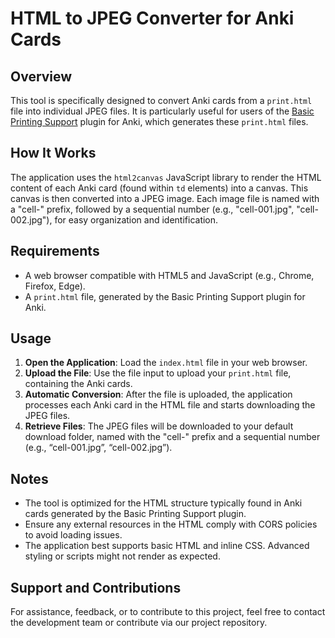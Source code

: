 # HTML to JPEG Converter for Anki Cards

## Overview

This tool is specifically designed to convert Anki cards from a `print.html` file into individual JPEG files. It is particularly useful for users of the [Basic Printing Support](https://ankiweb.net/shared/info/1025789669) plugin for Anki, which generates these `print.html` files.

## How It Works

The application uses the `html2canvas` JavaScript library to render the HTML content of each Anki card (found within `td` elements) into a canvas. This canvas is then converted into a JPEG image. Each image file is named with a "cell-" prefix, followed by a sequential number (e.g., "cell-001.jpg", "cell-002.jpg"), for easy organization and identification.

## Requirements

- A web browser compatible with HTML5 and JavaScript (e.g., Chrome, Firefox, Edge).
- A `print.html` file, generated by the Basic Printing Support plugin for Anki.

## Usage

1. **Open the Application**: Load the `index.html` file in your web browser.
2. **Upload the File**: Use the file input to upload your `print.html` file, containing the Anki cards.
3. **Automatic Conversion**: After the file is uploaded, the application processes each Anki card in the HTML file and starts downloading the JPEG files.
4. **Retrieve Files**: The JPEG files will be downloaded to your default download folder, named with the "cell-" prefix and a sequential number (e.g., “cell-001.jpg”, “cell-002.jpg”).

## Notes

- The tool is optimized for the HTML structure typically found in Anki cards generated by the Basic Printing Support plugin.
- Ensure any external resources in the HTML comply with CORS policies to avoid loading issues.
- The application best supports basic HTML and inline CSS. Advanced styling or scripts might not render as expected.

## Support and Contributions

For assistance, feedback, or to contribute to this project, feel free to contact the development team or contribute via our project repository.
